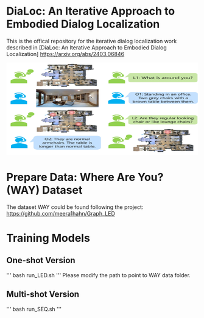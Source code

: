 # DiaLoc: An Iterative Approach to Embodied Dialog Localization

This is the offical repository for the iterative dialog localization work described in [DiaLoc: An Iterative Approach to Embodied Dialog Localization]
https://arxiv.org/abs/2403.06846

<p align="center">
  <img width="627" height="242" src="./src/dialoc_figure.jpg" alt="DiaLoc figure">
</p>


# Prepare Data: Where Are You? (WAY) Dataset

The dataset WAY could be found following the project:
https://github.com/meera1hahn/Graph_LED

# Training Models

## One-shot Version

'''
bash run_LED.sh
'''
Please modify the path to point to WAY data folder. 

## Multi-shot Version

'''
bash run_SEQ.sh
'''
